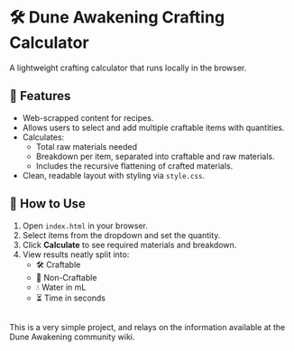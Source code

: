 # 🛠️ Dune Awakening Crafting Calculator

A lightweight crafting calculator that runs locally in the browser.

## 🚀 Features

- Web-scrapped content for recipes.
- Allows users to select and add multiple craftable items with quantities.
- Calculates:
  - Total raw materials needed
  - Breakdown per item, separated into craftable and raw materials.
  - Includes the recursive flattening of crafted materials.
- Clean, readable layout with styling via `style.css`.

## 🧪 How to Use

1. Open `index.html` in your browser.
2. Select items from the dropdown and set the quantity.
3. Click **Calculate** to see required materials and breakdown.
4. View results neatly split into:
   - 🛠️ Craftable
   - 🧱 Non-Craftable
   - 💧 Water in mL
   - ⏳ Time in seconds

##

This is a very simple project, and relays on the information available at the Dune Awakening community wiki.
